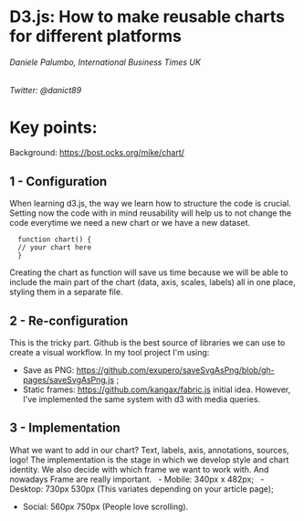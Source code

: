 # D3.js: How to make reusable charts for different platforms

   ###### Daniele Palumbo, International Business Times UK
   ###### Twitter: @danict89


# Key points:

Background: https://bost.ocks.org/mike/chart/

## 1 - Configuration
  When learning d3.js, the way we learn how to structure the code is crucial. Setting now the code with in mind                 reusability will help us to not change the code everytime we need a new chart or we have a new dataset. 

      function chart() {
      // your chart here
      }
      
  Creating the chart as function will save us time because we will be able to include the main part of the chart (data, axis,   scales, labels) all in one place, styling them in a separate file.
      
## 2 - Re-configuration
   This is the tricky part. 
   Github is the best source of libraries we can use to create a visual workflow.
   In my tool project I'm using:
   - Save as PNG: https://github.com/exupero/saveSvgAsPng/blob/gh-pages/saveSvgAsPng.js ;
   - Static frames: https://github.com/kangax/fabric.js initial idea. However, I've implemented the same system with d3 with        media queries. 
      
## 3 - Implementation
   What we want to add in our chart? Text, labels, axis, annotations, sources, logo!
   The implementation is the stage in which we develop style and chart identity.
   We also decide with which frame we want to work with. And nowadays Frame are really important.
   - Mobile: 340px x 482px;
   - Desktop: 730px 530px (This variates depending on your article page);
   - Social: 560px 750px (People love scrolling).
